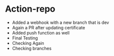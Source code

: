 # Action-repo
- Added a webhook with a new branch that is dev
- Again a PR after updating certificate
- Added push function as well
- Final Testing 
- Checking Again
- Checking branches
